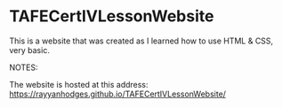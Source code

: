 # TAFECertIVLessonWebsite
This is a website that was created as I learned how to use HTML & CSS, very basic.


NOTES:

The website is hosted at this address:
https://rayyanhodges.github.io/TAFECertIVLessonWebsite/

